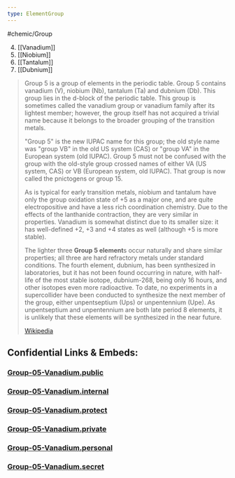 ```yaml
---
type: ElementGroup
---
```

#chemic/Group 

4) [[Vanadium]]
5) [[Niobium]]
6) [[Tantalum]]
7) [[Dubnium]]


> Group 5 is a group of elements in the periodic table. Group 5 contains vanadium (V), niobium (Nb), tantalum (Ta) and dubnium (Db). This group lies in the d-block of the periodic table. This group is sometimes called the vanadium group or vanadium family after its lightest member; however, the group itself has not acquired a trivial name because it belongs to the broader grouping of the transition metals.
>
> "Group 5" is the new IUPAC name for this group; the old style name was "group VB" in the old US system (CAS) or "group VA" in the European system (old IUPAC). Group 5 must not be confused with the group with the old-style group crossed names of either VA (US system, CAS) or VB (European system, old IUPAC). That group is now called the pnictogens or group 15.
>
> As is typical for early transition metals, niobium and tantalum have only the group oxidation state of +5 as a major one, and are quite electropositive and have a less rich coordination chemistry. Due to the effects of the lanthanide contraction, they are very similar in properties. Vanadium is somewhat distinct due to its smaller size: it has well-defined +2, +3 and +4 states as well (although +5 is more stable).
>
> The lighter three **Group 5 element**s occur naturally and share similar properties; all three are hard refractory metals under standard conditions. The fourth element, dubnium, has been synthesized in laboratories, but it has not been found occurring in nature, with half-life of the most stable isotope, dubnium-268, being only 16 hours, and other isotopes even more radioactive. To date, no experiments in a supercollider have been conducted to synthesize the next member of the group, either unpentseptium (Ups) or unpentennium (Upe). As unpentseptium and unpentennium are both late period 8 elements, it is unlikely that these elements will be synthesized in the near future.
>
> [Wikipedia](https://en.wikipedia.org/wiki/Group%205%20element)


## Confidential Links & Embeds: 

### [Group-05-Vanadium.public](/_public\chemic\chemic~Elements/Group-05-Vanadium.public.md) 

### [Group-05-Vanadium.internal](/_internal\chemic\chemic~Elements/Group-05-Vanadium.internal.md) 

### [Group-05-Vanadium.protect](/_protect\chemic\chemic~Elements/Group-05-Vanadium.protect.md) 

### [Group-05-Vanadium.private](/_private\chemic\chemic~Elements/Group-05-Vanadium.private.md) 

### [Group-05-Vanadium.personal](/_personal\chemic\chemic~Elements/Group-05-Vanadium.personal.md) 

### [Group-05-Vanadium.secret](/_secret\chemic\chemic~Elements/Group-05-Vanadium.secret.md)

